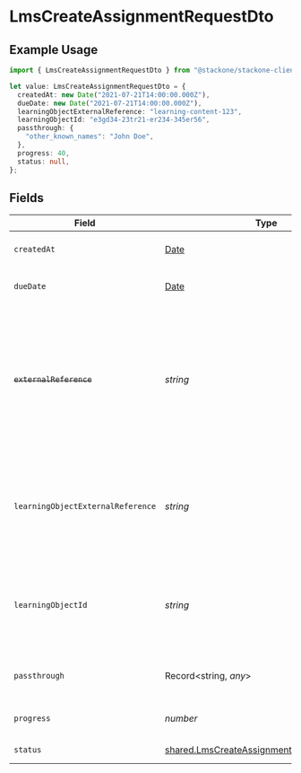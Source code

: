 # LmsCreateAssignmentRequestDto

## Example Usage

```typescript
import { LmsCreateAssignmentRequestDto } from "@stackone/stackone-client-ts/sdk/models/shared";

let value: LmsCreateAssignmentRequestDto = {
  createdAt: new Date("2021-07-21T14:00:00.000Z"),
  dueDate: new Date("2021-07-21T14:00:00.000Z"),
  learningObjectExternalReference: "learning-content-123",
  learningObjectId: "e3gd34-23tr21-er234-345er56",
  passthrough: {
    "other_known_names": "John Doe",
  },
  progress: 40,
  status: null,
};
```

## Fields

| Field                                                                                                                                                                           | Type                                                                                                                                                                            | Required                                                                                                                                                                        | Description                                                                                                                                                                     | Example                                                                                                                                                                         |
| ------------------------------------------------------------------------------------------------------------------------------------------------------------------------------- | ------------------------------------------------------------------------------------------------------------------------------------------------------------------------------- | ------------------------------------------------------------------------------------------------------------------------------------------------------------------------------- | ------------------------------------------------------------------------------------------------------------------------------------------------------------------------------- | ------------------------------------------------------------------------------------------------------------------------------------------------------------------------------- |
| `createdAt`                                                                                                                                                                     | [Date](https://developer.mozilla.org/en-US/docs/Web/JavaScript/Reference/Global_Objects/Date)                                                                                   | :heavy_minus_sign:                                                                                                                                                              | The date the assignment was created                                                                                                                                             | 2021-07-21T14:00:00.000Z                                                                                                                                                        |
| `dueDate`                                                                                                                                                                       | [Date](https://developer.mozilla.org/en-US/docs/Web/JavaScript/Reference/Global_Objects/Date)                                                                                   | :heavy_minus_sign:                                                                                                                                                              | The date the assignment is due to be completed                                                                                                                                  | 2021-07-21T14:00:00.000Z                                                                                                                                                        |
| ~~`externalReference`~~                                                                                                                                                         | *string*                                                                                                                                                                        | :heavy_minus_sign:                                                                                                                                                              | : warning: ** DEPRECATED **: This will be removed in a future release, please migrate away from it as soon as possible.<br/><br/>The external reference associated with this assignment | e3gd34-23tr21-er234-345er56                                                                                                                                                     |
| `learningObjectExternalReference`                                                                                                                                               | *string*                                                                                                                                                                        | :heavy_minus_sign:                                                                                                                                                              | The external reference of the learning object associated with this assignment, this is the main identifier for creating assignments.                                            | learning-content-123                                                                                                                                                            |
| `learningObjectId`                                                                                                                                                              | *string*                                                                                                                                                                        | :heavy_minus_sign:                                                                                                                                                              | The learning_object_id associated with this assignment. This is not required unless specified in an integration.                                                                | e3gd34-23tr21-er234-345er56                                                                                                                                                     |
| `passthrough`                                                                                                                                                                   | Record<string, *any*>                                                                                                                                                           | :heavy_minus_sign:                                                                                                                                                              | Value to pass through to the provider                                                                                                                                           | {<br/>"other_known_names": "John Doe"<br/>}                                                                                                                                     |
| `progress`                                                                                                                                                                      | *number*                                                                                                                                                                        | :heavy_minus_sign:                                                                                                                                                              | The progress associated with this assigment                                                                                                                                     | 40                                                                                                                                                                              |
| `status`                                                                                                                                                                        | [shared.LmsCreateAssignmentRequestDtoStatus](../../../sdk/models/shared/lmscreateassignmentrequestdtostatus.md)                                                                 | :heavy_minus_sign:                                                                                                                                                              | The status of the assignment                                                                                                                                                    |                                                                                                                                                                                 |